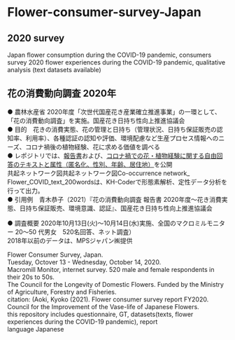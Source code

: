 # Flower-consumer-survey-Japan  
  
## 2020 survey  
Japan flower consumption during the COVID-19 pandemic, consumers survey 2020
flower experiences during the COVID-19 pandemic, qualitative analysis (text datasets available)  
  
## 花の消費動向調査 2020年  
● 農林水産省 2020年度「次世代国産花き産業確立推進事業」の一環として、「花の消費動向調査」を実施。国産花き日持ち性向上推進協議会  
● 目的　花きの消費実態、花の管理と日持ち（管理状況、日持ち保証販売の認知率、利用率）、各種認証の認知や評価、環境配慮など生産プロセス情報へのニーズ、コロナ禍後の植物経験、花に求める価値を調べる   
● レポジトリでは、[報告書](https://github.com/gerdaresearch/Flower-consumer-survey-Japan/blob/main/Aoki_2021_%E8%8A%B1%E3%81%AE%E6%B6%88%E8%B2%BB%E5%8B%95%E5%90%91%E8%AA%BF%E6%9F%BB2020_Flower_consumer_survey_Japan.pdf)および、[コロナ禍での花・植物経験に関する自由回答のテキストと属性（匿名化、性別、年齢、居住地）](https://github.com/gerdaresearch/Flower-consumer-survey-Japan/blob/main/Flower_experiences_COVID19_textdata2020.xlsx)を公開  
共起ネットワーク図共起ネットワーク図Co-occurrence network_ Flower_COVID_text_200wordsは、KH-Coderで形態素解析、定性データ分析を行って出力。  
● 引用例　青木恭子（2021）『花の消費動向調査 報告書 2020年度～花き消費実態、日持ち保証販売、環境意識、認証』、国産花き日持ち性向上推進協議会  
  
● 調査概要 
2020年10月13日(火)～10月14日(水)実施、全国のマクロミルモニター 20～50 代男女　520名回答、ネット調査）  
2018年以前のデータは、MPSジャパン㈱提供  
  
Flower Consumer Survey, Japan.  
Tuesday, Octover 13 - Wednesday, October 14, 2020.  
Macromill Monitor, internet survey. 520 male and female respondents in their 20s to 50s.  
The Council for the Longevity of Domestic Flowers.  Funded by the Ministry of Agriculture, Forestry and Fisheries.  
citation: (Aoki, Kyoko (2021). Flower consumer survey report FY2020. Council for the Improvement of the Vase-life of Japanese Flowers.    
this repository includes questionnaire, GT, datasets(texts, flower experiences during the COVID-19 pandemic), report   
language  Japanese  
  
